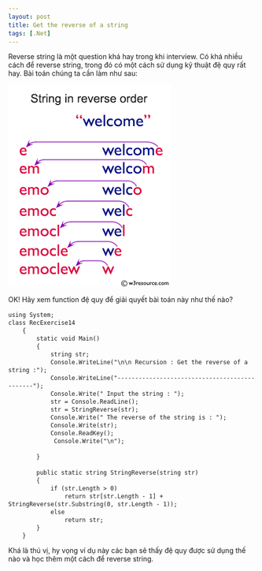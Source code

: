 ```yaml
---
layout: post
title: Get the reverse of a string
tags: [.Net]
---
```


Reverse string là một question khá hay trong khi interview. Có khá nhiều cách để reverse string, trong đó có một cách sử dụng kỹ thuật đệ quy rất hay. Bài toán chúng ta cần làm như sau:

![csharp-recursion-image-exercise-14.png](/img/csharp-recursion-image-exercise-14.png "csharp-recursion-image-exercise-14")

OK! Hãy xem function đệ quy để giải quyết bài toán này như thế nào?

~~~~
using System;
class RecExercise14
    {
        static void Main()
        {
            string str; 
			Console.WriteLine("\n\n Recursion : Get the reverse of a string :");
			Console.WriteLine("----------------------------------------------"); 
			Console.Write(" Input the string : ");
            str = Console.ReadLine();
            str = StringReverse(str);
            Console.Write(" The reverse of the string is : ");
            Console.Write(str);
            Console.ReadKey();
             Console.Write("\n"); 
            
        }

        public static string StringReverse(string str)
        {
            if (str.Length > 0)
                return str[str.Length - 1] + StringReverse(str.Substring(0, str.Length - 1));
            else
                return str;
        }
    }
~~~~

Khá là thú vị, hy vọng ví dụ này các bạn sẽ thấy đệ quy được sử dụng thế nào và học thêm một cách để reverse string.


